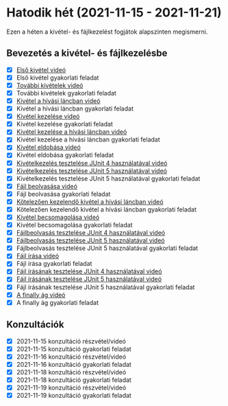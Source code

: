 # Hatodik hét (2021-11-15 - 2021-11-21)

Ezen a héten a kivétel- és fájlkezelést fogjátok alapszinten megismerni.

## Bevezetés a kivétel- és fájlkezelésbe

* [X] [Első kivétel videó](https://e-learning.training360.com/courses/take/java-se-alapok-java-nyelvi-elemek/lessons/28177669-elso-kivetel)
* [X] Első kivétel gyakorlati feladat
* [X] [További kivételek videó](https://e-learning.training360.com/courses/take/java-se-alapok-java-nyelvi-elemek/lessons/28177698-tovabbi-kivetelek)
* [X] További kivételek gyakorlati feladat
* [X] [Kivétel a hívási láncban videó](https://e-learning.training360.com/courses/take/java-se-alapok-java-nyelvi-elemek/lessons/28177718-kivetel-a-hivasi-lancban)
* [X] Kivétel a hívási láncban gyakorlati feladat
* [X] [Kivétel kezelése videó](https://e-learning.training360.com/courses/take/java-se-alapok-java-nyelvi-elemek/lessons/28177738-kivetel-kezelese)
* [X] Kivétel kezelése gyakorlati feladat
* [X] [Kivétel kezelése a hívási láncban videó](https://e-learning.training360.com/courses/take/java-se-alapok-java-nyelvi-elemek/lessons/28177746-kivetel-kezelese-a-hivasi-lancban)
* [X] Kivétel kezelése a hívási láncban gyakorlati feladat
* [X] [Kivétel eldobása videó](https://e-learning.training360.com/courses/take/java-se-alapok-java-nyelvi-elemek/lessons/28177790-kivetel-eldobasa)
* [X] Kivétel eldobása gyakorlati feladat
* [X] [Kivételkezelés tesztelése JUnit 4 használatával videó](https://e-learning.training360.com/courses/take/java-se-alapok-java-nyelvi-elemek/lessons/28177875-kivetelkezeles-tesztelese-junit-4-hasznalataval)
* [X] [Kivételkezelés tesztelése JUnit 5 használatával videó](https://e-learning.training360.com/courses/take/java-se-alapok-java-nyelvi-elemek/lessons/28177887-kivetelkezeles-tesztelese-junit-5-hasznalataval)
* [X] Kivételkezelés tesztelése JUnit 5 használatával gyakorlati feladat
* [X] [Fájl beolvasása videó](https://e-learning.training360.com/courses/take/java-se-alapok-java-nyelvi-elemek/lessons/28177973-fajl-beolvasasa)
* [X] Fájl beolvasása gyakorlati feladat
* [X] [Kötelezően kezelendő kivétel a hívási láncban videó](https://e-learning.training360.com/courses/take/java-se-alapok-java-nyelvi-elemek/lessons/28177984-kotelezoen-kezelendo-kivetel-a-hivasi-lancban)
* [X] Kötelezően kezelendő kivétel a hívási láncban gyakorlati feladat
* [X] [Kivétel becsomagolása videó](https://e-learning.training360.com/courses/take/java-se-alapok-java-nyelvi-elemek/lessons/28178010-kivetel-becsomagolasa)
* [X] Kivétel becsomagolása gyakorlati feladat
* [X] [Fájlbeolvasás tesztelése JUnit 4 használatával videó](https://e-learning.training360.com/courses/take/java-se-alapok-java-nyelvi-elemek/lessons/28178020-fajlbeolvasas-tesztelese-junit-4-hasznalataval)
* [X] [Fájlbeolvasás tesztelése JUnit 5 használatával videó](https://e-learning.training360.com/courses/take/java-se-alapok-java-nyelvi-elemek/lessons/28178029-fajlbeolvasas-tesztelese-junit-5-hasznalataval)
* [X] Fájlbeolvasás tesztelése JUnit 5 használatával gyakorlati feladat
* [X] [Fájl írása videó](https://e-learning.training360.com/courses/take/java-se-alapok-java-nyelvi-elemek/lessons/28178041-fajl-irasa)
* [X] Fájl írása gyakorlati feladat
* [X] [Fájl írásának tesztelése JUnit 4 használatával videó](https://e-learning.training360.com/courses/take/java-se-alapok-java-nyelvi-elemek/lessons/28178049-fajl-irasanak-tesztelese-junit-4-hasznalataval)
* [X] [Fájl írásának tesztelése JUnit 5 használatával videó](https://e-learning.training360.com/courses/take/java-se-alapok-java-nyelvi-elemek/lessons/28178063-fajl-irasanak-tesztelese-junit-5-hasznalataval)
* [X] Fájl írásának tesztelése JUnit 5 használatával gyakorlati feladat
* [X] [A finally ág videó](https://e-learning.training360.com/courses/take/java-se-alapok-java-nyelvi-elemek/lessons/28178086-a-finally-ag)
* [X] A finally ág gyakorlati feladat

## Konzultációk

* [X] 2021-11-15 konzultáció részvétel/videó
* [X] 2021-11-15 konzultáció gyakorlati feladat
* [X] 2021-11-16 konzultáció részvétel/videó
* [X] 2021-11-16 konzultáció gyakorlati feladat
* [X] 2021-11-18 konzultáció részvétel/videó
* [X] 2021-11-18 konzultáció gyakorlati feladat
* [X] 2021-11-19 konzultáció részvétel/videó
* [X] 2021-11-19 konzultáció gyakorlati feladat
